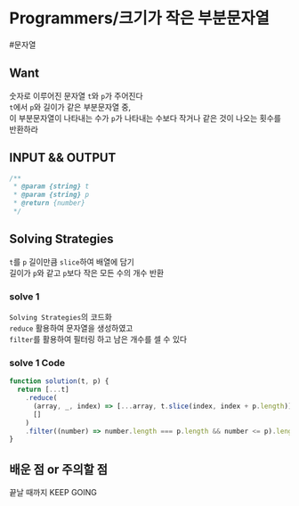 # Programmers/크기가 작은 부분문자열

#문자열

## Want

숫자로 이루어진 문자열 `t`와 `p`가 주어진다  
`t`에서 `p`와 길이가 같은 부분문자열 중,  
이 부분문자열이 나타내는 수가 `p`가 나타내는 수보다 작거나 같은 것이 나오는 횟수를 반환하라

## INPUT && OUTPUT

```js
/**
 * @param {string} t
 * @param {string} p
 * @return {number}
 */
```

## Solving Strategies

`t`를 `p` 길이만큼 `slice`하여 배열에 담기  
길이가 `p`와 같고 `p`보다 작은 모든 수의 개수 반환

### solve 1

`Solving Strategies`의 코드화  
`reduce` 활용하여 문자열을 생성하였고  
`filter`를 활용하여 필터링 하고 남은 개수를 셀 수 있다

### solve 1 Code

```js
function solution(t, p) {
  return [...t]
    .reduce(
      (array, _, index) => [...array, t.slice(index, index + p.length)],
      []
    )
    .filter((number) => number.length === p.length && number <= p).length;
}
```

## 배운 점 or 주의할 점

끝날 때까지 KEEP GOING
